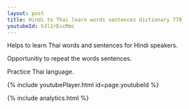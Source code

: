 ```yaml
---
layout: post
title: Hindi to Thai learn words sentences dictionary 778 
youtubeId: h3l2rEccMmc
---
```

 
 
Helps to learn Thai words and sentences for Hindi speakers.

Opportunitiy to repeat the words sentences. 

Practice Thai language. 
 
{% include youtubePlayer.html id=page.youtubeId %}
 
 
{% include analytics.html %}